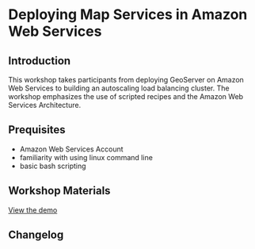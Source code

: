 # Deploying Map Services in Amazon Web Services
## Introduction
This workshop takes participants from deploying GeoServer on Amazon Web Services to building an autoscaling load balancing cluster. The workshop emphasizes the use of scripted recipes and the Amazon Web Services Architecture.

## Prequisites
* Amazon Web Services Account
* familiarity with using linux command line
* basic bash scripting

## Workshop Materials 
[View the demo](http://www.ravelrumba.com/code/demos/html-slideshow/slideshow.html)


## Changelog
